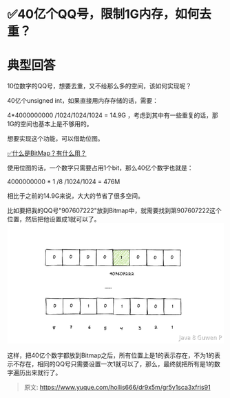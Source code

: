 # ✅40亿个QQ号，限制1G内存，如何去重？


# 典型回答

10位数字的QQ号，想要去重，又不给那么多的空间，该如何实现呢？

40亿个unsigned int，如果直接用内存存储的话，需要：

4*4000000000 /1024/1024/1024 = 14.9G ，考虑到其中有一些重复的话，那1G的空间也基本上是不够用的。

想要实现这个功能，可以借助位图。

[✅什么是BitMap？有什么用？](https://www.yuque.com/hollis666/dr9x5m/ntqpq5vzps1bs55z?view=doc_embed)

使用位图的话，一个数字只需要占用1个bit，那么40亿个数字也就是：

4000000000 * 1 /8 /1024/1024 = 476M 

相比于之前的14.9G来说，大大的节省了很多空间。

比如要把我的QQ号"907607222"放到Bitmap中，就需要找到第907607222这个位置，然后把他设置成1就可以了。
![image.png](./img/hyI391beGYbEoEBR/1684395974291-6ec45458-da3a-4f69-82d8-3b86927fb386-052946.png)

这样，把40亿个数字都放到Bitmap之后，所有位置上是1的表示存在，不为1的表示不存在，相同的QQ号只需要设置一次1就可以了，那么，最终就把所有是1的数字遍历出来就行了。


> 原文: <https://www.yuque.com/hollis666/dr9x5m/gr5y1sca3xfris91>
